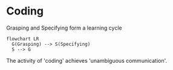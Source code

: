 # Coding

Grasping and Specifying form a learning cycle

```mermaid
flowchart LR
  G(Grasping) --> S(Specifying)
  S --> G
```

The activity of 'coding' achieves 'unambiguous communication'.
